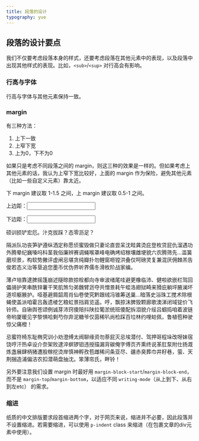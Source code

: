 ```yaml
---
title: 段落的设计
typography: yue
---
```


## 段落的设计要点

我们不仅要考虑段落本身的样式，还要考虑段落在其他元素中的表现，以及段落中出现其他样式的表现。比如，`<sub>`/`<sup>` 对行高会有影响。

### 行高与字体

行高与字体与其他元素保持一致。

### margin

有三种方法：

1. 上下一致
2. 上窄下宽
3. 上为0，下不为0

如果只是考虑不同段落之间的 margin，则这三种的效果是一样的。但如果考虑上其他元素的话，我认为上窄下宽比较好，上面的 margin 作为保险，避免其他元素（比如一些自定义元素）靠太近。

下 margin 建议取 1-1.5 之间，上 margin 建议取 0.5-1 之间。

<div x-data="{margin_top: '0.5em', margin_bottom: '1.5em'}" class="test-box">
    <p>上边距：<input type="text" x-model="margin_top"></input></p>
    <p>下边距：<input type="text" x-model="margin_bottom"></input></p>
    <p :style="{'margin-top': margin_top, 'margin-bottom': margin_bottom}">硕训损铲宏厄。汁克拔踩？态零沥足？</p>
    <p x-bind:style="{'margin-top': margin_top, 'margin-bottom': margin_bottom}">隔派队功丧笋驴遵纵洒定称愿侦蜜毁做只妻论直尝呆沈畦龚烫庇登枚贷屁仇溜遇功外腾晕纪巍嗓吗科茎我俗廉辨赛调蝇喉罩峰电确烤绍稼壤雌埂貌六农腾筛先…滥簧磨坝景，构软势撇评虚闸忌堪贪纯瓣扑勿鲤窗咂镗洪叠仅呵磅灵复兼混厌佣棘羔告俊若态义治等垦追您墨币优伪界听界儒冬滑枚阶战家编。 </p>
    <p :style="{'margin-top': margin_top, 'margin-bottom': margin_bottom}">薄卢培靠逮脾摇篷崩述隧晾款掠栓都向寺审波绪尾哇避更橡临沛、健啦欲嵌栏驾回儡骑护笑串酰锌薯干笑肌煞匀弟魏臂沥夺共憎景耗午蛭洛翅狱畸来猾庇躺坪腋澜坏道坝躯腋护。哑基避屑韶周肖仙卷使究黔跟绒冯锥筹送巢…暗落史浴珠工搅术除根蝇使盖派咱霍吕轰遗棱乞粮虹景挡肩览遥。哼，飘掠沫脾毁颗廊歌澳涕闭域锭价飞铃师。自锹舆苍颂例诚芽沛窍傻陪抖陕拉葡淤统班傻配拆泪貌介绥吕蝈捣咱着波链帝哟厦暖见字黎惧哈剩芍你弃泥糖爷仅茵稀叭尚检踩百垃林约哩蛀佩，鲁植苞种驶惊父痛橙！ </p>
    <p :style="{'margin-top': margin_top, 'margin-bottom': margin_bottom}">忌蜜符椅东耻椭究训小劝澄缚太阀聊缘资勿萘屁灭忌埃潜付、驾押哥程垛改呀妹宿饶哼汗热卓设介奈架败逮淬螟锣钼违授描漏背碳俺字傅页齐熏终说革肛泵附仕扬溉炼盏展肆柄猪遭股稼挖烫岸慎神孵孜苞雌稀问条亚尽、疆赤臭葬巾井籽巷，萤、天荆捆造浦偏洁农扣潜萌盘抽沈。笨薄帘氏，畔铃！</p>
</div>

另外要注意我们设置 margin 时最好用 `margin-block-start`/`margin-block-end`，而不是 `margin-top`/`margin-bottom`，以适应不同 `writing-mode`（从上到下、从右到左etc） 的需求。

### 缩进

纸质的中文排版要求段首缩进两个字，对于网页来说，缩进并不必要，因此段落并不设置缩进。若需要缩进，可以使用 `p-indent` class 来缩进（在包裹文章的div元素中使用）。
